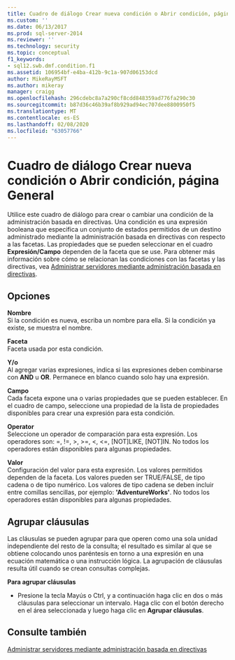 ```yaml
---
title: Cuadro de diálogo Crear nueva condición o Abrir condición, página General | Microsoft Docs
ms.custom: ''
ms.date: 06/13/2017
ms.prod: sql-server-2014
ms.reviewer: ''
ms.technology: security
ms.topic: conceptual
f1_keywords:
- sql12.swb.dmf.condition.f1
ms.assetid: 106954bf-e4ba-412b-9c1a-907d06153dcd
author: MikeRayMSFT
ms.author: mikeray
manager: craigg
ms.openlocfilehash: 296cdebc8a7a290cf8cdd848359ad776fa290c30
ms.sourcegitcommit: b87d36c46b39af8b929ad94ec707dee8800950f5
ms.translationtype: MT
ms.contentlocale: es-ES
ms.lasthandoff: 02/08/2020
ms.locfileid: "63057766"
---
```

# <a name="create-new-condition-or-open-condition-dialog-box-general-page"></a>Cuadro de diálogo Crear nueva condición o Abrir condición, página General
  Utilice este cuadro de diálogo para crear o cambiar una condición de la administración basada en directivas. Una condición es una expresión booleana que especifica un conjunto de estados permitidos de un destino administrado mediante la administración basada en directivas con respecto a las facetas. Las propiedades que se pueden seleccionar en el cuadro **Expresión/Campo** dependen de la faceta que se use. Para obtener más información sobre cómo se relacionan las condiciones con las facetas y las directivas, vea [Administrar servidores mediante administración basada en directivas](administer-servers-by-using-policy-based-management.md).  
  
## <a name="options"></a>Opciones  
 **Nombre**  
 Si la condición es nueva, escriba un nombre para ella. Si la condición ya existe, se muestra el nombre.  
  
 **Faceta**  
 Faceta usada por esta condición.  
  
 **Y/o**  
 Al agregar varias expresiones, indica si las expresiones deben combinarse con **AND** u **OR**. Permanece en blanco cuando solo hay una expresión.  
  
 **Campo**  
 Cada faceta expone una o varias propiedades que se pueden establecer. En el cuadro de campo, seleccione una propiedad de la lista de propiedades disponibles para crear una expresión para esta condición.  
  
 **Operator**  
 Seleccione un operador de comparación para esta expresión. Los operadores son: =, !=, >, >=, <, <=, [NOT]LIKE, [NOT]IN. No todos los operadores están disponibles para algunas propiedades.  
  
 **Valor**  
 Configuración del valor para esta expresión. Los valores permitidos dependen de la faceta. Los valores pueden ser TRUE/FALSE, de tipo cadena o de tipo numérico. Los valores de tipo cadena se deben incluir entre comillas sencillas, por ejemplo: **'AdventureWorks'**. No todos los operadores están disponibles para algunas propiedades.  
  
## <a name="group-clauses"></a>Agrupar cláusulas  
 Las cláusulas se pueden agrupar para que operen como una sola unidad independiente del resto de la consulta; el resultado es similar al que se obtiene colocando unos paréntesis en torno a una expresión en una ecuación matemática o una instrucción lógica. La agrupación de cláusulas resulta útil cuando se crean consultas complejas.  
  
 **Para agrupar cláusulas**  
  
-   Presione la tecla Mayús o Ctrl, y a continuación haga clic en dos o más cláusulas para seleccionar un intervalo. Haga clic con el botón derecho en el área seleccionada y luego haga clic en **Agrupar cláusulas**.  
  
## <a name="see-also"></a>Consulte también  
 [Administrar servidores mediante administración basada en directivas](administer-servers-by-using-policy-based-management.md)  
  
  

